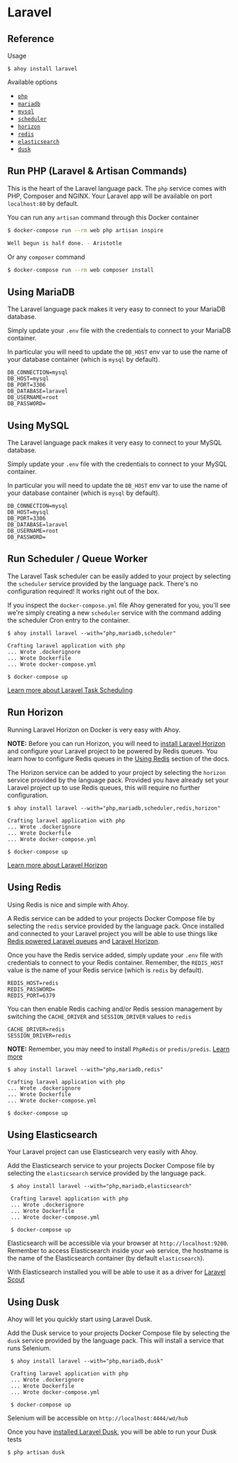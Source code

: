 # Laravel

## Reference

Usage
```
$ ahoy install laravel
```

Available options
- [`php`]()
- [`mariadb`](#using-mariadb)
- [`mysql`](#using-mysql)
- [`scheduler`](#run-scheduler-queue-worker)
- [`horizon`](#run-horizon)
- [`redis`](#using-redis)
- [`elasticsearch`](#using-elasticsearch)
- [`dusk`](using-dusk)


## Run PHP (Laravel & Artisan Commands)

This is the heart of the Laravel language pack. The `php` service comes with PHP, Composer and NGINX. 
Your Laravel app will be available on port `localhost:80` by default.

You can run any `artisan` command through this Docker container

```bash
$ docker-compose run --rm web php artisan inspire

Well begun is half done. - Aristotle
```

Or any `composer` command
```bash
$ docker-compose run --rm web composer install
```

## Using MariaDB

The Laravel language pack makes it very easy to connect to your MariaDB database. 

Simply update your `.env` file with the credentials to connect to your MariaDB container. 

In particular you will need to update the `DB_HOST` env var to use the name of your database container (which is `mysql` by default). 

```
DB_CONNECTION=mysql
DB_HOST=mysql
DB_PORT=3306
DB_DATABASE=laravel
DB_USERNAME=root
DB_PASSWORD=
```

## Using MySQL 

The Laravel language pack makes it very easy to connect to your MySQL database. 

Simply update your `.env` file with the credentials to connect to your MySQL container. 

In particular you will need to update the `DB_HOST` env var to use the name of your database container (which is `mysql` by default). 

```
DB_CONNECTION=mysql
DB_HOST=mysql
DB_PORT=3306
DB_DATABASE=laravel
DB_USERNAME=root
DB_PASSWORD=
```


## Run Scheduler / Queue Worker 

The Laravel Task scheduler can be easily added to your project by selecting the `scheduler` service provided by the language pack.
There's no configuration required! It works right out of the box.

If you inspect the `docker-compose.yml` file Ahoy generated for you, you'll see we're simply creating a new `scheduler` service
with the command adding the scheduler Cron entry to the container. 

```
$ ahoy install laravel --with="php,mariadb,scheduler"

Crafting laravel application with php
... Wrote .dockerignore
... Wrote Dockerfile
... Wrote docker-compose.yml

$ docker-compose up
```
 
[Learn more about Laravel Task Scheduling](https://laravel.com/docs/scheduling)


## Run Horizon

Running Laravel Horizon on Docker is very easy with Ahoy.

**NOTE:** Before you can run Horizon, you will need to [install Laravel Horizon](https://laravel.com/docs/7.x/horizon#installation) and configure your Laravel project to be powered by Redis queues. 
You learn how to configure Redis queues in the [Using Redis](#using-redis) section of the docs. 

The Horizon service can be added to your project by selecting the `horizon` service provided by the language pack. Provided you have already
set your Laravel project up to use Redis queues, this will require no further configuration.

```
$ ahoy install laravel --with="php,mariadb,scheduler,redis,horizon"

Crafting laravel application with php
... Wrote .dockerignore
... Wrote Dockerfile
... Wrote docker-compose.yml

$ docker-compose up
```

[Learn more about Laravel Horizon](https://laravel.com/docs/horizon)
 

## Using Redis

Using Redis is nice and simple with Ahoy.
 
A Redis service can be added to your projects Docker Compose file by selecting the `redis`
service provided by the language pack. Once installed and connected to your Laravel project you will be able to use things 
like [Redis powered Laravel queues](https://laravel.com/docs/queues#driver-prerequisites) and [Laravel Horizon](#run-horizon).

Once you have the Redis service added, simply update your `.env` file with credentials to connect to your Redis container. 
Remember, the `REDIS_HOST` value is the name of your Redis service (which is `redis` by default). 
```
REDIS_HOST=redis
REDIS_PASSWORD=
REDIS_PORT=6379
```

You can then enable Redis caching and/or Redis session management by switching the `CACHE_DRIVER` and `SESSION_DRIVER` 
values to `redis`
```
CACHE_DRIVER=redis
SESSION_DRIVER=redis
```

**NOTE:** Remember, you may need to install `PhpRedis` or `predis/predis`. [Learn more](https://laravel.com/docs/redis#introduction) 

```
$ ahoy install laravel --with="php,mariadb,redis"

Crafting laravel application with php
... Wrote .dockerignore
... Wrote Dockerfile
... Wrote docker-compose.yml

$ docker-compose up
```


## Using Elasticsearch

Your Laravel project can use Elasticsearch very easily with Ahoy.

Add the Elasticsearch service to your projects Docker Compose file by selecting the `elasticsearch` service provided by the language pack.

```
 $ ahoy install laravel --with="php,mariadb,elasticsearch"
 
 Crafting laravel application with php
 ... Wrote .dockerignore
 ... Wrote Dockerfile
 ... Wrote docker-compose.yml
 
 $ docker-compose up
 ```

Elasticsearch will be accessible via your browser at `http://localhost:9200`. Remember to access Elasticsearch inside 
your `web` service, the hostname is the name of the Elasticsearch container (by default `elasticsearch`).

With Elasticsearch installed you will be able to use it as a driver for [Laravel Scout](https://laravel.com/docs/scout)  

## Using Dusk

Ahoy will let you quickly start using Laravel Dusk.

Add the Dusk service to your projects Docker Compose file by selecting the `dusk` service provided by the language pack.
This will install a service that runs Selenium.
  
```
 $ ahoy install laravel --with="php,mariadb,dusk"
 
 Crafting laravel application with php
 ... Wrote .dockerignore
 ... Wrote Dockerfile
 ... Wrote docker-compose.yml
 
 $ docker-compose up
 ```

Selenium will be accessible on  `http://localhost:4444/wd/hub`

Once you have [installed Laravel Dusk](https://laravel.com/docs/dusk#installation), you will be able to run your Dusk tests
 
```
$ php artisan dusk
```
